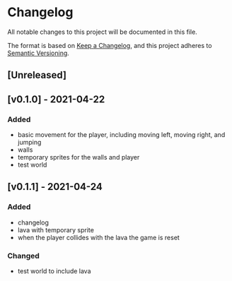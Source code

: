 # Changelog
All notable changes to this project will be documented in this file.

The format is based on [Keep a Changelog](https://keepachangelog.com/en/1.0.0/),
and this project adheres to [Semantic Versioning](https://semver.org/spec/v2.0.0.html).

## [Unreleased]

## [v0.1.0] - 2021-04-22
### Added
 - basic movement for the player, including moving left, moving right, and jumping
 - walls
 - temporary sprites for the walls and player
 - test world

## [v0.1.1] - 2021-04-24
### Added
 - changelog
 - lava with temporary sprite
 - when the player collides with the lava the game is reset

### Changed
 - test world to include lava